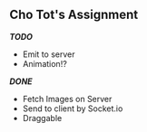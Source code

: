 ## Cho Tot's Assignment

***TODO***
- Emit to server
- Animation!?

***DONE***
- Fetch Images on Server
- Send to client by Socket.io
- Draggable
